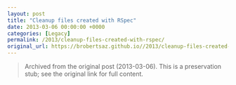 ```yaml
---
layout: post
title: "Cleanup files created with RSpec"
date: 2013-03-06 00:00:00 +0000
categories: [Legacy]
permalink: /2013/cleanup-files-created-with-rspec/
original_url: https://brobertsaz.github.io//2013/cleanup-files-created-with-rspec/
---
```


> Archived from the original post (2013-03-06). This is a preservation stub; see the original link for full content.

